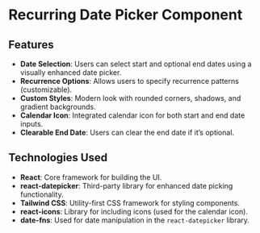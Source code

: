 # Recurring Date Picker Component

## Features

- **Date Selection**: Users can select start and optional end dates using a visually enhanced date picker.
- **Recurrence Options**: Allows users to specify recurrence patterns (customizable).
- **Custom Styles**: Modern look with rounded corners, shadows, and gradient backgrounds.
- **Calendar Icon**: Integrated calendar icon for both start and end date inputs.
- **Clearable End Date**: Users can clear the end date if it’s optional.

## Technologies Used

- **React**: Core framework for building the UI.
- **react-datepicker**: Third-party library for enhanced date picking functionality.
- **Tailwind CSS**: Utility-first CSS framework for styling components.
- **react-icons**: Library for including icons (used for the calendar icon).
- **date-fns**: Used for date manipulation in the `react-datepicker` library.

